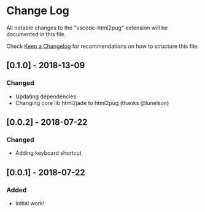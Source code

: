 # Change Log
All notable changes to the "vscode-html2pug" extension will be documented in this file.

Check [Keep a Changelog](http://keepachangelog.com/) for recommendations on how to structure this file.

## [0.1.0] - 2018-13-09
### Changed
- Updating dependencies
- Changing core lib html2jade to html2pug (thanks @lunelson)

## [0.0.2] - 2018-07-22
### Changed
- Adding keyboard shortcut

## [0.0.1] - 2018-07-22
### Added
- Initial work!
